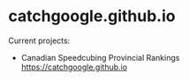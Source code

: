# catchgoogle.github.io

Current projects:

- Canadian Speedcubing Provincial Rankings
https://catchgoogle.github.io

